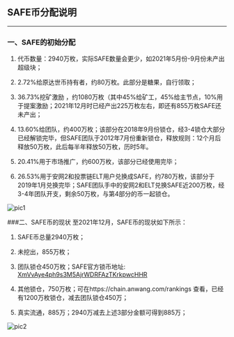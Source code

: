 ## SAFE币分配说明---### 一、SAFE的初始分配1. 代币数量：2940万枚，实际SAFE数量会更少，如2021年5月份-9月份未产出超级块；2. 2.72%给原达世币持有者，约80万枚。此部分是糖果，自行领取；3. 36.73%挖矿激励 ，约1080万枚（其中45%给矿工，45%给主节点，10%用于提案激励；2021年12月时已经产出225万枚左右，即还有855万枚SAFE还未产出；4. 13.60%给团队，约400万枚；该部分在2018年9月份锁仓，经3-4锁仓大部分已经解锁完毕，但SAFE团队于2012年7月份重新锁仓，释放规则：12个月后释放50万枚，此后每半年释放50万枚，历时5年。5. 20.41%用于市场推广，约600万枚，该部分已经使用完毕；6. 26.53%用于安网2和投票链ELT用户兑换成SAFE，约780万枚，该部分于2019年1月兑换完毕；SAFE团队手中的安网2和ELT兑换SAFE近200万枚，经3-4年团队开支，剩余50万枚，与第4部分的币一起锁仓。![pic1](https://github.com/SAFE-anwang/safe/tree/master/safe-docs/img/pic1.png)###二、SAFE币的现状至2021年12月，SAFE币的现状如下所示：1.  SAFE币总量2940万枚；2. 未挖出，855万枚；3. 团队锁仓450万枚；SAFE官方锁币地址: [XmVvAye4ph9s3M5AjrWDRFAzTKrkpwcHHR](https://chain.anwang.com/address/XmVvAye4ph9s3M5AjrWDRFAzTKrkpwcHHR)4. 其他锁仓，750万枚；可在https://chain.anwang.com/rankings 查看，已经有1200万枚锁仓，减去团队锁仓450万；5. 真实流通，885万；2940万减去上述3部分金额可得到885万；![pic2](https://github.com/SAFE-anwang/safe/tree/master/safe-docs/img/pic2.png)